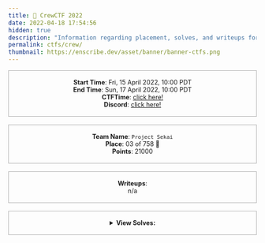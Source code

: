 ```yaml
---
title: 👥 CrewCTF 2022
date: 2022-04-18 17:54:56
hidden: true
description: "Information regarding placement, solves, and writeups for CrewCTF 2022."
permalink: ctfs/crew/
thumbnail: https://enscribe.dev/asset/banner/banner-ctfs.png
---
```


<style>
    .box {
        border: 1px solid rgba(100, 100, 100, .5);
        padding: 1rem;
        font-size: 90%;
        text-align: center;
        margin-bottom: 1rem;
    }

    .flex-container {
        display: flex;
        flex-wrap: nowrap;
        justify-content: center;
    }
</style>

<div class="box">
    <b>Start Time</b>: Fri, 15 April 2022, 10:00 PDT<br>
    <b>End Time</b>: Sun, 17 April 2022, 10:00 PDT<br>
    <b>CTFTime</b>: <a href="https://ctftime.org/event/1568">click here!</a><br>
    <b>Discord</b>: <a href="https://discord.com/invite/jk84AmJkHP">click here!</a>
</div>

<div class="box">
    <b>Team Name</b>: <code>Project Sekai</code><br>
    <b>Place</b>: 03 of 758 🥉<br>
    <b>Points</b>: 21000
</div>

<div class="box">
    <b>Writeups</b>:<br>
    n/a
</div>

<div class="box">
    <details>
        <summary><b>View Solves:</b></summary>
        <br>

|Challenge                         |Category |Points|Time Solved            |Writeup|
|----------------------------------|---------|------|-----------------------|-------|
|⠀| | | | |
|ez-x0r                            |crypto   |100   |April 15th, 10:34:57 AM|       |
|The HUGE e                        |crypto   |238   |April 15th, 11:08:53 AM|       |
|Malleable Metal                   |crypto   |290   |April 15th, 2:06:51 PM |       |
|toydl                             |crypto   |557   |April 15th, 12:27:25 PM|       |
|delta                             |crypto   |860   |April 15th, 10:24:47 AM|       |
|signsystem                        |crypto   |938   |April 15th, 11:04:41 AM|       |
|matdlp                            |crypto   |957   |April 16th, 11:15:26 AM|       |
|Corrupted                         |forensics|100   |April 15th, 10:26:11 AM|       |
|Policy Violation Pt.1             |forensics|142   |April 15th, 1:20:07 PM |       |
|Screenshot Pt.1                   |forensics|353   |April 15th, 4:17:05 PM |       |
|Screenshot Pt.2                   |forensics|498   |April 15th, 4:36:01 PM |       |
|Screenshot Pt. 3                  |forensics|513   |April 15th, 4:37:56 PM |       |
|Policy Violation Pt.2             |forensics|648   |April 15th, 3:31:39 PM |       |
|Em31l Pt.1                        |forensics|767   |April 15th, 11:23:47 PM|       |
|Em31l Pt.2                        |forensics|906   |April 16th, 1:11:24 PM |       |
|Where's Waldo                     |misc     |290   |April 15th, 12:03:40 PM|       |
|Paint                             |misc     |767   |April 15th, 10:13:26 PM|       |
|Air(wave)-gap                     |misc     |821   |April 16th, 1:31:09 PM |       |
|Kinda Arbitrary Code Execution    |misc     |860   |April 16th, 2:22:21 PM |       |
|Foro Romano                       |misc     |884   |April 15th, 6:55:34 PM |       |
|Even Less Arbitrary Code Execution|misc     |928   |April 17th, 9:35:36 AM |       |
|Wiznu                             |pwn      |198   |April 15th, 11:34:34 AM|       |
|Ubume                             |pwn      |263   |April 15th, 11:43:53 AM|       |
|Lambang                           |pwn      |821   |April 15th, 2:45:58 PM |       |
|Takumi                            |pwn      |884   |April 15th, 9:49:25 PM |       |
|qKarachter                        |pwn      |957   |April 16th, 1:56:54 AM |       |
|Isolationz                        |pwn      |1000  |Unsolved               |       |
|ezbolt                            |rev      |738   |April 15th, 2:29:01 PM |       |
|locker                            |rev      |975   |Unsolved               |       |
|Revelation                        |rev      |975   |Unsolved               |       |
|zend-vm                           |rev      |992   |Unsolved               |       |
|CuaaS                             |web      |118   |April 15th, 4:08:55 PM |       |
|Uploadz                           |web      |484   |April 16th, 6:33:26 AM |       |
|Marvel Pick                       |web      |633   |April 16th, 4:42:30 AM |       |
|Marvel Pick Again                 |web      |738   |April 16th, 5:24:27 AM |       |
|EzChall                           |web      |906   |April 17th, 2:32:51 AM |       |
|Robabikia                         |web      |906   |April 16th, 9:11:34 AM |       |
|EzChall Again                     |web      |917   |April 17th, 4:26:46 AM |       |

</details>
</div>
